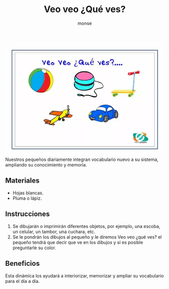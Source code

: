 ﻿---
layout: post
title:  "Veo veo ¿Qué ves?"
tags: [linguistica]
categories: [infantes, actividad]
author: monse
image: /assets/posts/2020-08-19-veo.jpeg
hidden: true
---
![Actividad de veo](/assets/posts/2020-08-19-veo.jpeg)<br/>
Nuestros pequeños diariamente integran vocabulario nuevo a su sistema, ampliando su conocimiento y memoria. 

## Materiales 
- Hojas blancas.
- Pluma o lápiz. 

## Instrucciones
1. Se dibujarán o imprimirán diferentes objetos, por ejemplo, una escoba, un celular, un tambor, una cuchara, etc.
2. Se le pondrán los dibujos al pequeño y le diremos Veo veo ¿qué ves? el pequeño tendrá que decir que ve en los dibujos y si es posible preguntarle su color. 

## Beneficios
Esta dinámica los ayudará a interiorizar, memorizar y ampliar su vocabulario para el día a día.